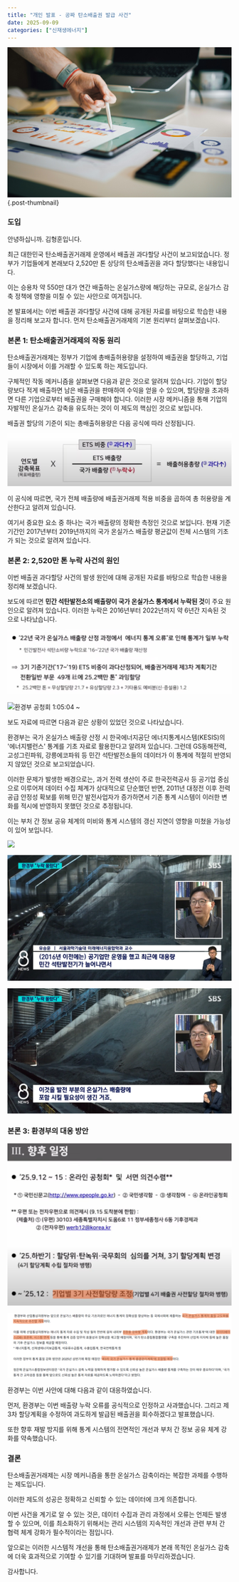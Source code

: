 ```yaml
---
title: "개인 발표 - 공짜 탄소배출권 발급 사건"
date: 2025-09-09
categories: ["신재생에너지"]
---
```


![](/img/stat-thumb.jpg){.post-thumbnail}

### 도입

안녕하십니까. 김형훈입니다.

최근 대한민국 탄소배출권거래제 운영에서 배출권 과다할당 사건이 보고되었습니다. 정부가 기업들에게 본래보다 2,520만 톤 상당의 탄소배출권을 과다 할당했다는 내용입니다.

이는 승용차 약 550만 대가 연간 배출하는 온실가스량에 해당하는 규모로, 온실가스 감축 정책에 영향을 미칠 수 있는 사안으로 여겨집니다.

본 발표에서는 이번 배출권 과다할당 사건에 대해 공개된 자료를 바탕으로 학습한 내용을 정리해 보고자 합니다. 먼저 탄소배출권거래제의 기본 원리부터 살펴보겠습니다.

### 본론 1: 탄소배출권거래제의 작동 원리

탄소배출권거래제는 정부가 기업에 총배출허용량을 설정하여 배출권을 할당하고, 기업들이 시장에서 이를 거래할 수 있도록 하는 제도입니다.

구체적인 작동 메커니즘을 살펴보면 다음과 같은 것으로 알려져 있습니다. 기업이 할당량보다 적게 배출하면 남은 배출권을 판매하여 수익을 얻을 수 있으며, 할당량을 초과하면 다른 기업으로부터 배출권을 구매해야 합니다. 이러한 시장 메커니즘을 통해 기업의 자발적인 온실가스 감축을 유도하는 것이 이 제도의 핵심인 것으로 보입니다.

배출권 할당의 기준이 되는 총배출허용량은 다음 공식에 따라 산정됩니다.

![배출허용총량 계산 식](img/2025-10-03-23-23-27.png)

이 공식에 따르면, 국가 전체 배출량에 배출권거래제 적용 비중을 곱하여 총 허용량을 계산한다고 알려져 있습니다. 

여기서 중요한 요소 중 하나는 국가 배출량의 정확한 측정인 것으로 보입니다. 현재 기준기간인 2017년부터 2019년까지의 국가 온실가스 배출량 평균값이 전체 시스템의 기초가 되는 것으로 알려져 있습니다.

### 본론 2: 2,520만 톤 누락 사건의 원인

이번 배출권 과다할당 사건의 발생 원인에 대해 공개된 자료를 바탕으로 학습한 내용을 정리해 보겠습니다.

보도에 따르면 **민간 석탄발전소의 배출량이 국가 온실가스 통계에서 누락된 것**이 주요 원인으로 알려져 있습니다. 이러한 누락은 2016년부터 2022년까지 약 6년간 지속된 것으로 나타났습니다.

![환경부 제 3차 할당계획 변경 공청회 발표 자료](img/2025-10-04-15-06-04.png)

![환경부 공청회](https://www.youtube.com/watch?v=rtB6MhZP0pg) 1:05:04 ~

보도 자료에 따르면 다음과 같은 상황이 있었던 것으로 나타났습니다.

환경부는 국가 온실가스 배출량 산정 시 한국에너지공단 에너지통계시스템(KESIS)의 '에너지밸런스' 통계를 기초 자료로 활용한다고 알려져 있습니다. 그런데 GS동해전력, 고성그린파워, 강릉에코파워 등 민간 석탄발전소들의 데이터가 이 통계에 적절히 반영되지 않았던 것으로 보고되었습니다.

이러한 문제가 발생한 배경으로는, 과거 전력 생산이 주로 한국전력공사 등 공기업 중심으로 이루어져 데이터 수집 체계가 상대적으로 단순했던 반면, 2011년 대정전 이후 전력 공급 안정성 확보를 위해 민간 발전사업자가 증가하면서 기존 통계 시스템이 이러한 변화를 적시에 반영하지 못했던 것으로 추정됩니다.

이는 부처 간 정보 공유 체계의 미비와 통계 시스템의 갱신 지연이 영향을 미쳤을 가능성이 있어 보입니다.

![](https://news.sbs.co.kr/news/endPage.do?news_id=N1007934075)

![인터뷰1](img/2025-10-04-15-46-13.png)

![인터뷰2](img/2025-10-04-15-47-36.png)


### 본론 3: 환경부의 대응 방안

![환경부 입장1](img/2025-10-04-16-18-02.png)

![환경부 입장2](img/2025-10-04-16-17-05.png)

환경부는 이번 사안에 대해 다음과 같이 대응하였습니다.

먼저, 환경부는 이번 배출량 누락 오류를 공식적으로 인정하고 사과했습니다. 그리고 제3차 할당계획을 수정하여 과도하게 발급된 배출권을 회수하겠다고 발표했습니다.

또한 향후 재발 방지를 위해 통계 시스템의 전면적인 개선과 부처 간 정보 공유 체계 강화를 약속했습니다.

### 결론

탄소배출권거래제는 시장 메커니즘을 통한 온실가스 감축이라는 복잡한 과제를 수행하는 제도입니다.

이러한 제도의 성공은 정확하고 신뢰할 수 있는 데이터에 크게 의존합니다.

이번 사건을 계기로 알 수 있는 것은, 데이터 수집과 관리 과정에서 오류는 언제든 발생할 수 있으며, 이를 최소화하기 위해서는 관리 시스템의 지속적인 개선과 관련 부처 간 협력 체계 강화가 필수적이라는 점입니다.

앞으로는 이러한 시스템적 개선을 통해 탄소배출권거래제가 본래 목적인 온실가스 감축에 더욱 효과적으로 기여할 수 있기를 기대하며 발표를 마무리하겠습니다.

감사합니다.
